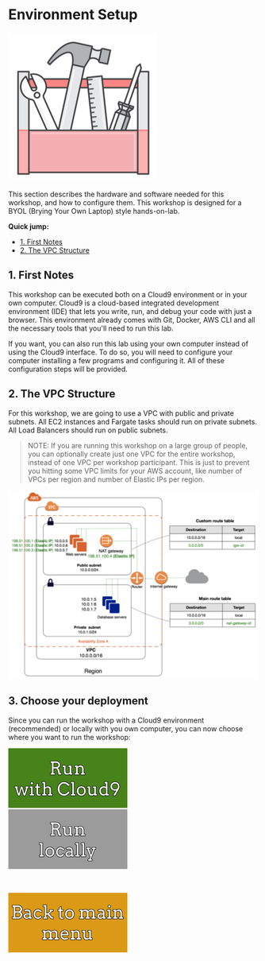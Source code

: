 # Environment Setup

![environment setup](/01-EnvironmentSetup/images/environment_setup.png)

This section describes the hardware and software needed for this workshop, and how to configure them. This workshop is designed for a BYOL (Brying Your Own Laptop) style hands-on-lab.


**Quick jump:**

* [1. First Notes](/01-EnvironmentSetup#1-first-notes)
* [2. The VPC Structure](/01-EnvironmentSetup#2-the-vpc-structure)

## 1. First Notes

This workshop can be executed both on a Cloud9 environment or in your own computer. Cloud9 is a cloud-based integrated development environment (IDE) that lets you write, run, and debug your code with just a browser. This environment already comes with Git, Docker, AWS CLI and all the necessary tools that you'll need to run this lab.

If you want, you can also run this lab using your own computer instead of using the Cloud9 interface. To do so, you will need to configure your computer installing a few programs and configuring it. All of these configuration steps will be provided.


## 2. The VPC Structure

For this workshop, we are going to use a VPC with public and private subnets. All EC2 instances and Fargate tasks should run on private subnets. All Load Balancers should run on public subnets.

> NOTE: If you are running this workshop on a large group of people, you can optionally create just one VPC for the entire workshop, instead of one VPC per workshop participant. This is just to prevent you hitting some VPC limits for your AWS account, like number of VPCs per region and number of Elastic IPs per region.

![VPC structure](/01-EnvironmentSetup/images/containers-on-aws-workshop-vpc.png)

## 3. Choose your deployment

Since you can run the workshop with a Cloud9 environment (recommended) or locally with you own computer, you can now choose where you want to run the workshop:


[![run with cloud9](/images/run_with_cloud9.png)][run-with-cloud9]  &nbsp;&nbsp;&nbsp;&nbsp;&nbsp;&nbsp;&nbsp;   [![run locally](/images/run_locally.png)][run-locally]

<br>

[![back to menu](/images/back_to_menu.png)][back-to-menu]





[back-to-menu]: https://github.com/bemer/containers-on-aws-workshop
[run-with-cloud9]: /01-EnvironmentSetup/RunningWithCloud9
[run-locally]: /01-EnvironmentSetup/RunningLocally
